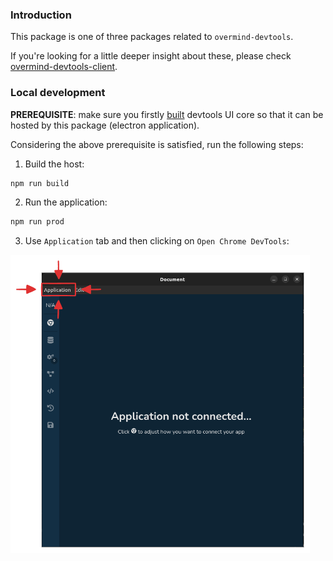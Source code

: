 ### Introduction

This package is one of three packages related to `overmind-devtools`.

If you're looking for a little deeper insight about these, please check [overmind-devtools-client](../overmind-devtools-client/README.md).

### Local development

**PREREQUISITE**: make sure you firstly [built](../overmind-devtools-client/README.md) devtools UI core so that it can be hosted by this package (electron application).

Considering the above prerequisite is satisfied, run the following steps:
1. Build the host:
```sh
npm run build
```
2. Run the application:
```sh
npm run prod
```
3. Use `Application` tab and then clicking on `Open Chrome DevTools`:

![overmind-devtools-debugging](./docs/assets/overmind-devtools-debugging.png)